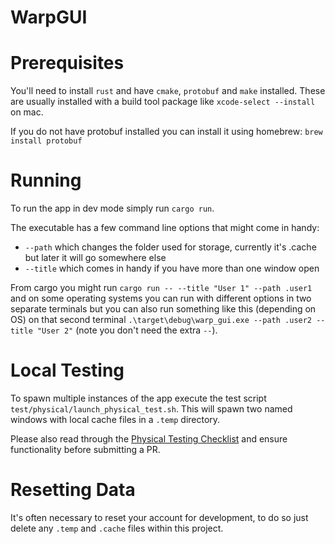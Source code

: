 # WarpGUI

# Prerequisites

You'll need to install `rust` and have `cmake`, `protobuf` and `make` installed. These are usually installed with a build tool package like `xcode-select --install` on mac. 

If you do not have protobuf installed you can install it using homebrew: `brew install protobuf`

# Running

To run the app in dev mode simply run `cargo run`. 

The executable has a few command line options that might come in handy:
 - `--path` which changes the folder used for storage, currently it's .cache but later it will go somewhere else
 - `--title` which comes in handy if you have more than one window open

From cargo you might run  `cargo run -- --title "User 1" --path .user1 ` and on some operating systems you can run with different options in two separate terminals 
but you can also run something like this (depending on OS) on that second terminal `.\target\debug\warp_gui.exe --path .user2 --title "User 2"` (note you don't need the extra `--`).

# Local Testing

To spawn multiple instances of the app execute the test script `test/physical/launch_physical_test.sh`. This will spawn two named windows with local cache files in a `.temp` directory.

Please also read through the [Physical Testing Checklist](https://github.com/Satellite-im/WarpGUI/blob/dev/test/CHECKLIST.md) and ensure functionality before submitting a PR.

# Resetting Data

It's often necessary to reset your account for development, to do so just delete any `.temp` and `.cache` files within this project.
